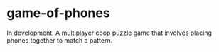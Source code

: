 # game-of-phones
In development. A multiplayer coop puzzle game that involves placing phones together to match a pattern.
